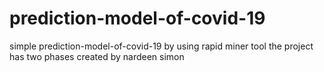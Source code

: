 # prediction-model-of-covid-19
simple prediction-model-of-covid-19 by using rapid miner tool
the project has two phases
created by nardeen simon
